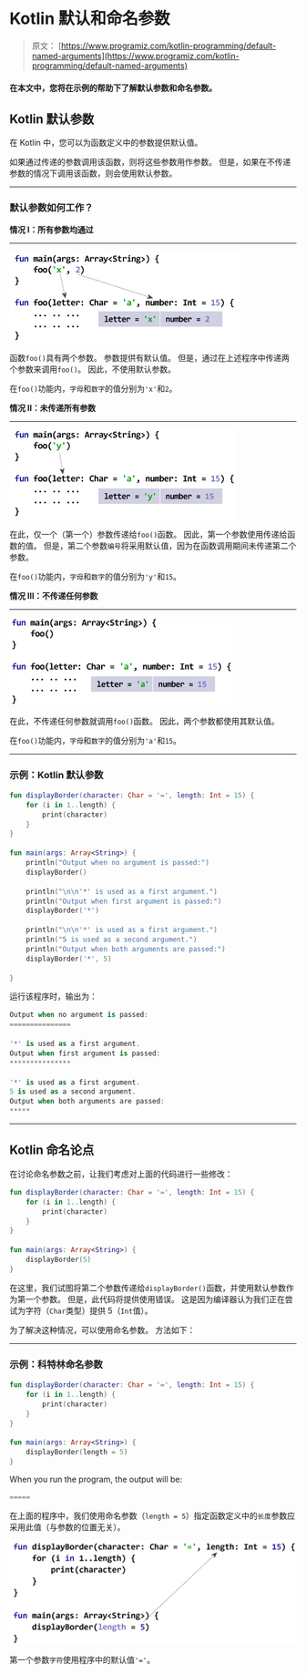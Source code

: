 # Kotlin 默认和命名参数

> 原文： [https://www.programiz.com/kotlin-programming/default-named-arguments](https://www.programiz.com/kotlin-programming/default-named-arguments)

#### 在本文中，您将在示例的帮助下了解默认参数和命名参数。

## Kotlin 默认参数

在 Kotlin 中，您可以为函数定义中的参数提供默认值。

如果通过传递的参数调用该函数，则将这些参数用作参数。 但是，如果在不传递参数的情况下调用该函数，则会使用默认参数。

* * *

### 默认参数如何工作？

**情况 I：所有参数均通过**

* * *

![Both arguments passed to the function](img/a94104e8f06377de22db2e8181754c7f.png)

函数`foo()`具有两个参数。 参数提供有默认值。 但是，通过在上述程序中传递两个参数来调用`foo()`。 因此，不使用默认参数。

在`foo()`功能内，`字母`和`数字`的值分别为`'x'`和`2`。

**情况 II：未传递所有参数**

* * *

![All arguments are not passed to the function](img/1be9d459284ec38a715a8ad7e4ab3482.png)

在此，仅一个（第一个）参数传递给`foo()`函数。 因此，第一个参数使用传递给函数的值。 但是，第二个参数`编号`将采用默认值，因为在函数调用期间未传递第二个参数。

在`foo()`功能内，`字母`和`数字`的值分别为`'y'`和`15`。

**情况 III：不传递任何参数**

* * *

![No arguments passed to the function](img/e6d373a5b7938dce84a7cd3024633892.png)

在此，不传递任何参数就调用`foo()`函数。 因此，两个参数都使用其默认值。

在`foo()`功能内，`字母`和`数字`的值分别为`'a'`和`15`。

* * *

### 示例：Kotlin 默认参数

```kt
fun displayBorder(character: Char = '=', length: Int = 15) {
    for (i in 1..length) {
        print(character)
    }
}

fun main(args: Array<String>) {
    println("Output when no argument is passed:")
    displayBorder()

    println("\n\n'*' is used as a first argument.")
    println("Output when first argument is passed:")
    displayBorder('*')

    println("\n\n'*' is used as a first argument.")
    println("5 is used as a second argument.")
    println("Output when both arguments are passed:")
    displayBorder('*', 5)

}
```

运行该程序时，输出为：

```kt
Output when no argument is passed:
===============

'*' is used as a first argument.
Output when first argument is passed:
***************

'*' is used as a first argument.
5 is used as a second argument.
Output when both arguments are passed:
*****
```

* * *

## Kotlin 命名论点

在讨论命名参数之前，让我们考虑对上面的代码进行一些修改：

```kt
fun displayBorder(character: Char = '=', length: Int = 15) {
    for (i in 1..length) {
        print(character)
    }
}

fun main(args: Array<String>) {
    displayBorder(5)
}
```

在这里，我们试图将第二个参数传递给`displayBorder()`函数，并使用默认参数作为第一个参数。 但是，此代码将提供使用错误。 这是因为编译器认为我们正在尝试为字符（`Char`类型）提供 5（`Int`值）。

为了解决这种情况，可以使用命名参数。 方法如下：

* * *

### 示例：科特林命名参数

```kt
fun displayBorder(character: Char = '=', length: Int = 15) {
    for (i in 1..length) {
        print(character)
    }
}

fun main(args: Array<String>) {
    displayBorder(length = 5)
}

```

When you run the program, the output will be:

```kt
=====
```

在上面的程序中，我们使用命名参数（`length = 5`）指定函数定义中的`长度`参数应采用此值（与参数的位置无关）。

![Named Arguments in Kotlin](img/a8b52e0afd0014a09ae4e84d57cccf32.png)

第一个参数`字符`使用程序中的默认值`'='`。